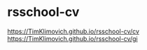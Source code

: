 # rsschool-cv
https://TimKlimovich.github.io/rsschool-cv/cv
https://TimKlimovich.github.io/rsschool-cv/gi